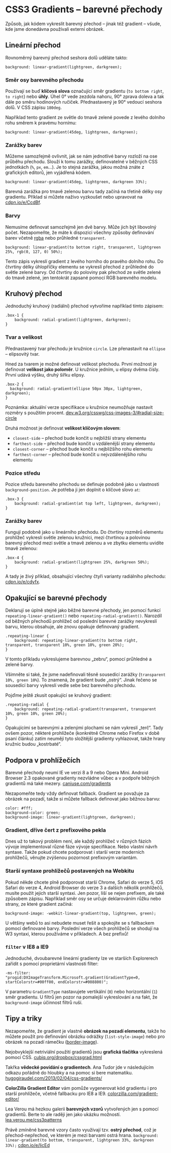 CSS3 Gradients – barevné přechody
=================================

Způsob, jak kódem vykreslit barevný přechod – jinak též gradient – všude, kde jsme donedávna používali externí obrázek.

Lineární přechod
----------------

Rovnoměrný barevný přechod seshora dolů uděláte takto:

    background: linear-gradient(lightgreen, darkgreen);

### Směr osy barevného přechodu

Používají se buď **klíčová slova** označující směr gradientu (`to bottom right`, `to right`) nebo **úhly**. Úhel 0&deg; vede zezdola nahoru, 90&deg; zprava doleva a tak dále po směru hodinových ručiček. Přednastavený je 90&deg; vedoucí seshora dolů. V CSS zápisu `180deg`.

Například tento gradient ze světle do tmavě zelené povede z levého dolního rohu směrem k pravému hornímu:

    background: linear-gradient(45deg, lightgreen, darkgreen);

### Zarážky barev

Můžeme samozřejmě ovlivnit, jak se nám jednotlivé barvy rozloží na ose průběhu přechodu. Slouží k tomu zarážky, definovatelné v běžných CSS jednotkách (`%`, `px`, `em`…). Je to stejná zarážka, jakou možná znáte z grafických editorů, jen vyjádřená kódem.

    background: linear-gradient(45deg, lightgreen, darkgreen 33%);

Barevná zarážka pro tmavě zelenou barvu tady začíná na třetině délky osy gradientu. Příklad si můžete naživo vyzkoušet nebo upravovat na [cdpn.io/e/CcdBf](http://cdpn.io/e/CcdBf).

### Barvy

Nemusíme definovat samozřejmě jen dvě barvy. Může jich být libovolný počet. Nezapomeňte, že máte k dispozici všechny způsoby definování barev včetně [rgba](css3-rgba.md) nebo průhledné `transparent`.

    background: linear-gradient(to bottom right, transparent, lightgreen 25%, rgb(0, 127, 0) 50%);

Tento zápis vykreslí gradient z levého horního do pravého dolního rohu. Do čtvrtiny délky úhlopříčky elementu se vykreslí přechod z průhledné do světle zelené barvy. Od čtvrtiny do poloviny pak přechod ze světle zelené do tmavě zelené, jen tentokrát zapsané pomocí RGB barevného modelu.

Kruhový přechod
----------------

Jednoduchý kruhový (radiální) přechod vytvoříme například tímto zápisem:

    .box-1 {
        background: radial-gradient(lightgreen, darkgreen);
    }

### Tvar a velikost

Přednastavený tvar přechodu je kružnice `circle`. Lze přenastavit na `ellipse` – elipsovitý tvar.

Hned za tvarem je možné definovat velikost přechodu. První možnost je definovat **velikost jako poloměr**. U kružnice jedním, u elipsy dvěma čísly. První udává výšku, druhý šířku elipsy.

    .box-2 {
      background: radial-gradient(ellipse 50px 30px, lightgreen, darkgreen);
    }

Poznámka: aktuální verze specifikace u kružnice neumožňuje nastavit rozměry s použitím procent. [dev.w3.org/csswg/css-images-3/#radial-size-circle](http://dev.w3.org/csswg/css-images-3/#radial-size-circle)

Druhá možnost je definovat **velikost klíčovým slovem**:

* `closest-side` – přechod bude končit u nejbližší strany elementu
* `farthest-side` – přechod bude končit u vzdálenější strany elementu
* `closest-corner` – přechod bude končit u nejbližšího rohu elementu
* `farthest-corner` – přechod bude končit u nejvzdálenějšího rohu elementu

### Pozice středu

Pozice středu barevného přechodu se definuje podobně jako u vlastnosti `background-position`. Je potřeba ji jen doplnit o klíčové slovo `at`:

    .box-3 {
        background: radial-gradient(at top left, lightgreen, darkgreen);
    }

### Zarážky barev

Fungují podobně jako u lineárního přechodu. Do čtvrtiny rozměrů elementu prohlížeč vykreslí světle zelenou kružnici, mezi čtvrtinou a polovinou barevný přechod mezi světle a tmavě zelenou a ve zbytku elementu uvidíte tmavě zelenou:

    .box-4 {
        background: radial-gradient(lightgreen 25%, darkgreen 50%);
    }

A tady je živý příklad, obsahující všechny čtyři varianty radiálního přechodu: [cdpn.io/e/cdyfx](http://cdpn.io/e/cdyfx).


Opakující se barevné přechody
-----------------------------

Deklarují se úplně stejně jako běžné barevné přechody, jen pomocí funkcí `repeating-linear-gradient()` nebo `repeating-radial-gradient()`. Narozdíl od běžných přechodů prohlížeč od poslední barevné zarážky nevykreslí barvu, kterou obsahuje, ale znovu opakuje definovaný gradient.

    .repeating-linear {
        background: repeating-linear-gradient(to bottom right, transparent, transparent 10%, green 10%, green 20%);
    }

V tomto příkladu vykreslujeme barevnou „zebru“, pomocí průhledné a zelené barvy.

Všimněte si také, že jsme nadefinovali těsně sousedící zarážky (`transparent 10%, green 10%`). To znamená, že gradient bude „ostrý“. Jinak řečeno se sousedící barvy vykreslí vedle sebe bez barevného přechodu.

Pojďme ještě zkusit opakující se kruhový gradient:

    .repeating-radial {
        background: repeating-radial-gradient(transparent, transparent 10%, green 10%, green 20%);
    }

Opakujícími se barevnými a zelenými plochami se nám vykreslí „terč“. Tady ovšem pozor, některé prohlížeče (konkrétně Chrome nebo Firefox v době psaní článku) zatím neumějí tyto složitější gradienty vyhlazovat, takže hrany kružnic budou „kostrbaté“.

Podpora v prohlížečích
----------------------

Barevné přechody neumí IE ve verzi 8 a 9 nebo Opera Mini. Android Browser 2.3 opakované gradienty nezvládne vůbec a v podpoře běžných gradientů má také mezery. [caniuse.com/gradients](http://caniuse.com/gradients)

Nezapomeňte tedy vždy definovat fallback. Gradient se považuje za obrázek na pozadí, takže si můžete fallback definovat jako běžnou barvu:

    color: #fff;
    background-color: green;
    background-image: linear-gradient(lightgreen, darkgreen);



### Gradient, dříve čert z prefixového pekla

Dnes už to takový problém není, ale každý prohlížeč v různých fázích vývoje implementoval různé fáze vývoje specifikace. Nebo vlastní návrh syntaxe. Takže pokud chcete podporovat i starší verze moderních prohlížečů, věnujte zvýšenou pozornost prefixovým variantám.

### Starší syntaxe prohlížečů postavených na Webkitu

Pokud někde chcete plně podporovat starší Chrome, Safari do verze 5, iOS Safari do verze 4, Android Browser do verze 3 a dalších několik prohlížečů, musíte použít jejich starší syntaxi. Jen pozor, liší se nejen prefixem, ale také způsobem zápisu. Například směr osy se určuje deklarováním růžku nebo strany, ze které gradient začíná:

    background-image: -webkit-linear-gradient(top, lightgreen, green);

U většiny webů to asi nebudete muset řešit a spokojíte se s fallbackem pomocí definované barvy. Poslední verze všech prohlížečů se shodují na W3 syntaxi, kterou používáme v příkladech. A bez prefixů!


### `filter` v IE8 a IE9

Jednoduché, dvoubarevné lineární gradienty lze ve starších Explorerech zařídit s pomocí proprietární vlastnosti filter:

    -ms-filter: "progid:DXImageTransform.Microsoft.gradient(GradientType=0, startColorstr=#00ff00, endColorstr=#008800)";

V parametru `GradientType` nastavujete vertikální (`0`) nebo horizontální (`1`) směr gradientu. U filtrů jen pozor na pomalejší vykreslování a na fakt, že `background-image` účinnost filtrů ruší.


Tipy a triky
-------

Nezapomeňte, že gradient je vlastně **obrázek na pozadí elementu**, takže ho můžete použít pro definování obrázku odrážky (`list-style-image`) nebo pro obrázek na pozadí rámečku ([border-image](css3-border-image.md)).

Nejobvyklejší netriviální použití gradientů jsou **grafická tlačítka** vykreslená pomocí CSS. [cubiq.org/dropbox/cssgrad.html](http://cubiq.org/dropbox/cssgrad.html)

Takřka **vědecké povídání o gradientech**. Ana Tudor jde v následujícím odkazu pořádně do hloubky a na pomoc si bere matematiku. [hugogiraudel.com/2013/02/04/css-gradients/](http://hugogiraudel.com/2013/02/04/css-gradients/)

**ColorZilla Gradient Editor** vám pomůže vygenerovat kód gradientu i pro starší prohlížeče, včetně fallbacku pro IE8 a IE9. [colorzilla.com/gradient-editor/](http://colorzilla.com/gradient-editor/)

Lea Verou má hezkou galerii **barevných vzorů** vytvořených jen s pomocí gradientů. Berte to ale raději jen jako ukázku možností. [lea.verou.me/css3patterns](http://lea.verou.me/css3patterns)

Právě zmíněné barevné vzory často využívají tzv. **ostrý přechod**, což je přechod-nepřechod, ve kterém je mezi barvami ostrá hrana. `background: linear-gradient(to bottom, transparent, lightgreen 33%, darkgreen 33%);`  [cdpn.io/e/licEd](http://cdpn.io/e/licEd)





